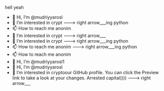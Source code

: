 hell yeah
- 👋 Hi, I’m @mudriyyarosl
- 👀 I’m interested in crypt
---> right arrow___ing python
- 📫 How to reach me anonim
- 👀 I’m interested in crypt
---> right arrow___
- 👀 I’m interested in crypt
---> right arrow___ing python
- 📫 How to reach me anonim
---> right arrow___ing python
- 📫 How to reach me anonim
- 👋 Hi, I’m @mudriyyarosl1
- 👋 Hi, I’m @mudriyyarosl
- 👀 I’m interested in cryptoour GitHub profile.
You can click the Preview link to take a look at your changes.
Arrested capital))))
---> right arrow___
